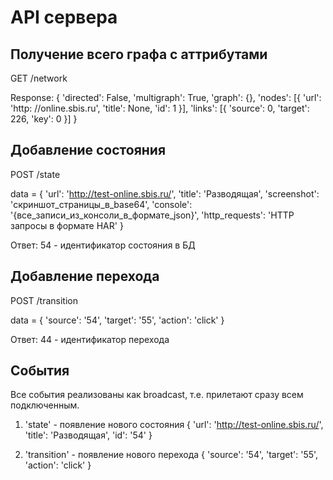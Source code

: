 API сервера
===========

Получение всего графа с аттрибутами
-----------------------------------

GET /network

Response:
    {
        'directed': False,
        'multigraph': True,
        'graph': {},
        'nodes': [{
            'url': 'http: //online.sbis.ru',
            'title': None,
            'id': 1
        }],
        'links': [{
            'source': 0,
            'target': 226,
            'key': 0
        }]
    }

Добавление состояния
--------------------

POST /state

data = {
    'url': 'http://test-online.sbis.ru/',
    'title': 'Разводящая',
    'screenshot': 'скриншот_страницы_в_base64',
    'console': '{все_записи_из_консоли_в_формате_json}',
    'http_requests': 'HTTP запросы в формате HAR'
}

Ответ: 54 - идентификатор состояния в БД

Добавление перехода
-------------------

POST /transition

data = {
    'source': '54',
    'target': '55',
    'action': 'click'
}

Ответ: 44 - идентификатор перехода

События
-------

Все события реализованы как broadcast, т.е. прилетают сразу всем подключенным.

1. 'state' - появление нового состояния
    {
        'url': 'http://test-online.sbis.ru/',
        'title': 'Разводящая',
        'id': '54'
    }

2. 'transition' - появление нового перехода
    {
        'source': '54',
        'target': '55',
        'action': 'click'
    }